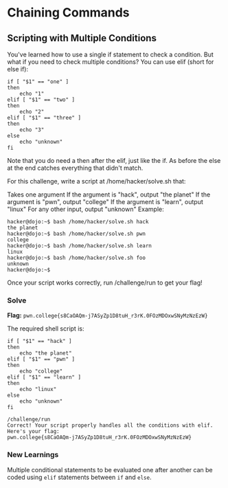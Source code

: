 # Chaining Commands

## Scripting with Multiple Conditions
You've learned how to use a single if statement to check a condition. But what if you need to check multiple conditions? You can use elif (short for else if):
```
if [ "$1" == "one" ]
then
    echo "1"
elif [ "$1" == "two" ]
then
    echo "2"
elif [ "$1" == "three" ]
then
    echo "3"
else
    echo "unknown"
fi
```
Note that you do need a then after the elif, just like the if. As before the else at the end catches everything that didn't match.

For this challenge, write a script at /home/hacker/solve.sh that:

Takes one argument
If the argument is "hack", output "the planet"
If the argument is "pwn", output "college"
If the argument is "learn", output "linux"
For any other input, output "unknown"
Example:
```
hacker@dojo:~$ bash /home/hacker/solve.sh hack
the planet
hacker@dojo:~$ bash /home/hacker/solve.sh pwn
college
hacker@dojo:~$ bash /home/hacker/solve.sh learn
linux
hacker@dojo:~$ bash /home/hacker/solve.sh foo
unknown
hacker@dojo:~$
```
Once your script works correctly, run /challenge/run to get your flag!

### Solve
**Flag:** `pwn.college{s8CaOAQm-j7ASyZp1D8tuH_r3rK.0FOzMDOxwSNyMzNzEzW}`

The required shell script is:
```
if [ "$1" == "hack" ]
then
    echo "the planet"
elif [ "$1" == "pwn" ]
then
    echo "college"
elif [ "$1" == "learn" ]
then
    echo "linux"
else
    echo "unknown"
fi
```
```
/challenge/run
Correct! Your script properly handles all the conditions with elif.
Here's your flag:
pwn.college{s8CaOAQm-j7ASyZp1D8tuH_r3rK.0FOzMDOxwSNyMzNzEzW}
```
### New Learnings

Multiple conditional statements to be evaluated one after another can be coded using `elif` statements between `if` and `else`.